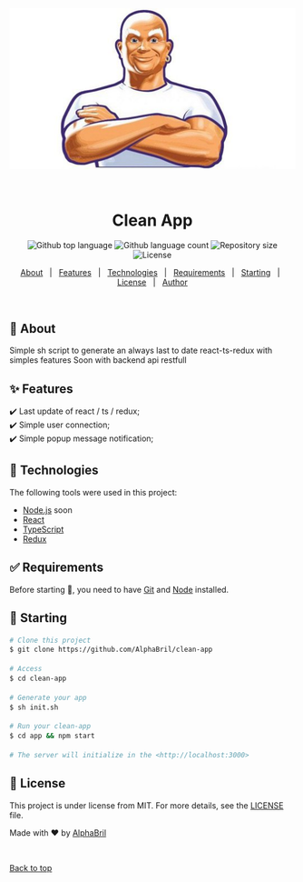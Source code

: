 <div align="center" id="top"> 
  <img src="./files/MrPropre.jpg" alt="Clean App" />

  &#xa0;

  <!-- <a href="https://cleanapp.netlify.app">Demo</a> -->
</div>

<h1 align="center">Clean App</h1>

<p align="center">
  <img alt="Github top language" src="https://img.shields.io/github/languages/top/AlphaBril/clean-app?color=56BEB8">

  <img alt="Github language count" src="https://img.shields.io/github/languages/count/AlphaBril/clean-app?color=56BEB8">

  <img alt="Repository size" src="https://img.shields.io/github/repo-size/AlphaBril/clean-app?color=56BEB8">

  <img alt="License" src="https://img.shields.io/github/license/AlphaBril/clean-app?color=56BEB8">

  <!-- <img alt="Github issues" src="https://img.shields.io/github/issues/AlphaBril/clean-app?color=56BEB8" /> -->

  <!-- <img alt="Github forks" src="https://img.shields.io/github/forks/AlphaBril/clean-app?color=56BEB8" /> -->

  <!-- <img alt="Github stars" src="https://img.shields.io/github/stars/AlphaBril/clean-app?color=56BEB8" /> -->
</p>

<!-- Status -->

<!-- <h4 align="center"> 
	🚧  Clean App 🚀 Under construction...  🚧
</h4> 

<hr> -->

<p align="center">
  <a href="#dart-about">About</a> &#xa0; | &#xa0; 
  <a href="#sparkles-features">Features</a> &#xa0; | &#xa0;
  <a href="#rocket-technologies">Technologies</a> &#xa0; | &#xa0;
  <a href="#white_check_mark-requirements">Requirements</a> &#xa0; | &#xa0;
  <a href="#checkered_flag-starting">Starting</a> &#xa0; | &#xa0;
  <a href="#memo-license">License</a> &#xa0; | &#xa0;
  <a href="https://github.com/AlphaBril" target="_blank">Author</a>
</p>

<br>

## :dart: About ##

Simple sh script to generate an always last to date react-ts-redux with simples features
Soon with backend api restfull

## :sparkles: Features ##

:heavy_check_mark: Last update of react / ts / redux;\
:heavy_check_mark: Simple user connection;\
:heavy_check_mark: Simple popup message notification;

## :rocket: Technologies ##

The following tools were used in this project:

- [Node.js](https://nodejs.org/en/) soon
- [React](https://pt-br.reactjs.org/)
- [TypeScript](https://www.typescriptlang.org/)
- [Redux](https://www.redux.js.org)

## :white_check_mark: Requirements ##

Before starting :checkered_flag:, you need to have [Git](https://git-scm.com) and [Node](https://nodejs.org/en/) installed.

## :checkered_flag: Starting ##

```bash
# Clone this project
$ git clone https://github.com/AlphaBril/clean-app

# Access
$ cd clean-app

# Generate your app
$ sh init.sh

# Run your clean-app
$ cd app && npm start

# The server will initialize in the <http://localhost:3000>
```

## :memo: License ##

This project is under license from MIT. For more details, see the [LICENSE](LICENSE.md) file.


Made with :heart: by <a href="https://github.com/AlphaBril" target="_blank">AlphaBril</a>

&#xa0;

<a href="#top">Back to top</a>
